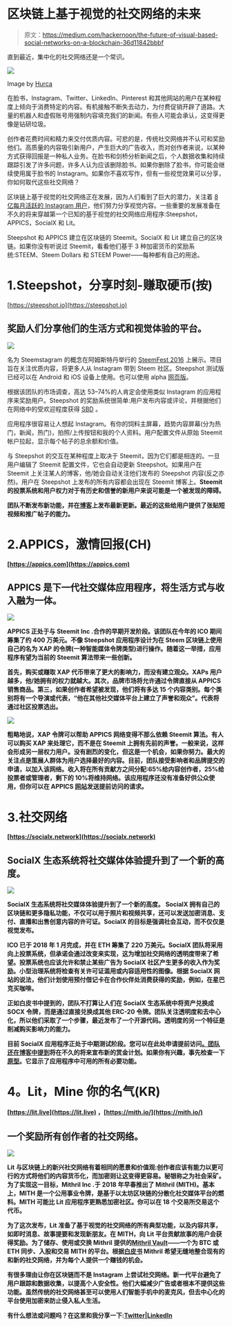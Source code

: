# 区块链上基于视觉的社交网络的未来

> 原文：<https://medium.com/hackernoon/the-future-of-visual-based-social-networks-on-a-blockchain-36d11842bbbf>

直到最近，集中化的社交网络还是一个常识。

![](img/36374d8ce76e874df549e0eed0966a3c.png)

Image by [Hurca](https://dribbble.com/Hurca)

在脸书，Instagram、Twitter、LinkedIn、Pinterest 和其他网站的用户在某种程度上倾向于消费特定的内容。有机接触不断失去动力，为付费促销开辟了道路。大量的机器人和虚假账号用强制内容填充我们的新闻。有些人可能会承认，这变得更像是钻研垃圾。

创作者花费时间和精力来交付优质内容。可悲的是，传统社交网络并不认可和奖励他们。高质量的内容吸引新用户，产生巨大的广告收入，而对创作者来说，以某种方式获得回报是一种私人业务。在脸书和剑桥分析新闻之后，个人数据收集和持续跟踪引发了许多问题，许多人认为应该删除脸书。如果你删除了脸书，你可能会继续使用属于脸书的 Instagram。如果你不喜欢写作，但有一些视觉效果可以分享，你如何取代这些社交网络？

区块链上基于视觉的社交网络正在发展，因为人们看到了巨大的潜力，关注着 [8 亿每月活跃的 Instagram 用户](https://www.statista.com/statistics/253577/number-of-monthly-active-instagram-users/)，他们努力分享视觉内容。一些重要的发展准备在不久的将来穿越第一个已知的基于视觉的社交网络应用程序:Steepshot，APPICS，SocialX 和 Lit。

Steepshot 和 APPICS 建立在区块链的 Steemit。SocialX 和 Lit 建立自己的区块链。如果你没有听说过 Steemit，看看他们基于 3 种加密货币的奖励系统:STEEM、Steem Dollars 和 STEEM Power——每种都有自己的用途。

# 1.Steepshot，分享时刻-赚取硬币(按)

[https://steepshot.io](https://steepshot.io)

## 奖励人们分享他们的生活方式和视觉体验的平台。

![](img/5144091591f7e9e14cfdde51a580ea26.png)

名为 Steemstagram 的概念在阿姆斯特丹举行的 [SteemFest 2016](https://www.youtube.com/watch?v=mrBYhi4BWrQ&feature=youtu.be&t=18m28s) 上展示。项目旨在关注优质内容，将更多人从 Instagram 带到 Steem 社区。Steepshot 测试版已经可以在 Android 和 iOS 设备上使用。也可以使用 alpha [网页版](https://alpha.steepshot.io)。

根据该团队的市场调查，高达 53–74%的人肯定会使用类似 Instagram 的应用程序来奖励用户。Steepshot 的奖励系统很简单:用户发布内容或评论，并根据他们在网络中的受欢迎程度获得 [SBD](https://coinmarketcap.com/currencies/steem-dollars/) 。

应用程序很容易让人想起 Instagram。有你的饲料主屏幕，趋势内容屏幕(分为热门，新闻，热门)，拍照/上传按钮和我的个人资料。用户配置文件从原始 Steemit 帐户拉起，显示每个帖子的总余额和价值。

与 Steepshot 的交互在某种程度上取决于 Steemit，因为它们都是相连的。一旦用户编辑了 Steemit 配置文件，它也会自动更新 Steepshot。如果用户在 Steemit 上关注某人的博客，他/她会自动关注他们发布的 Steepshot 内容(反之亦然)。用户在 Steepshot 上发布的所有内容都会出现在 Steemit 博客上。**Steemit 的投票系统和用户权力对于有历史和信誉的新用户来说可能是一个被发现的障碍。**

**团队不断发布新功能，并在[博客](https://steemit.com/@steepshot)上发布最新更新。最近的这些给用户提供了张贴短视频和推广帖子的能力。**

# **2.APPICS，激情回报(CH)**

**[https://appics.com](https://appics.com)**

## **APPICS 是下一代社交媒体应用程序，将生活方式与收入融为一体。**

**![](img/401f1d023615a78fa81be9870fc8db6d.png)**

**APPICS 正处于与 Steemit Inc .合作的早期开发阶段。该团队在今年的 ICO 期间筹集了约 400 万美元。不像 Steepshot 应用程序设计为在 Steem 区块链上使用自己的名为 XAP 的令牌(一种智能媒体令牌类型)进行操作。随着这一举措，应用程序有望为当前的 Steemit 算法带来一些创新。**

**首先，购买或赚取 XAP 代币带来了更大的影响力，而没有建立观众。XAPs 用户越多，他/她拥有的权力就越大。其次，品牌市场将允许通过令牌直接从 APPICS 销售商品。第三，如果创作者希望被发现，他们将有多达 15 个内容类别。每个类别将有一个导演或代表，“他在其他社交媒体平台上建立了声誉和观众”。代表将通过社区投票选出。**

**![](img/bb75cc758aa7b17425644c6f7d84f2a7.png)**

**粗略地说，XAP 令牌可以帮助 APPICS 网络变得不那么依赖 Steemit 算法。有人可以购买 XAP 来处理它，而不是在 Steemit 上拥有先前的声誉。一般来说，这样会形成另一层权力用户。没有剧烈的变化，但这是一个机会，如果你努力。最大的关注点是策展人群体为用户选择最好的内容。目前，团队接受影响者和品牌提交的申请，以加入该网络。收入将在所有贡献方之间分配:65%给内容创作者，25%给投票者或管理者，剩下的 10%将维持网络。该应用程序还没有准备好供公众使用，但你可以在 APPICS [网站](https://appics.com)发送提前访问的请求。**

# **3.社交网络**

**[https://socialx.network](https://socialx.network)**

## **SocialX 生态系统将社交媒体体验提升到了一个新的高度。**

**![](img/989cbd986ef5475df65c918c2ac9c6cc.png)**

**SocialX 生态系统将社交媒体体验提升到了一个新的高度。
SocialX 拥有自己的区块链和更多隐私功能，不仅可以用于照片和视频共享，还可以发送加密消息、支付、直播和出售创意内容的许可证。SocialX 的目标是强调社会互动，而不仅仅是视觉发布。**

**ICO 已于 2018 年 1 月完成，并在 ETH 筹集了 220 万美元。SocialX 团队将采用向上投票系统，但承诺会通过改变来实现，这为增加社交网络的透明度带来了希望。投票系统也应该允许和禁止某些广告为 SocialX 社区产生更多的收入作为奖励。小型治理系统将检查有关许可证滥用或内容适用性的图像。根据 SocialX 网站的说法，他们计划使用预付借记卡在合作伙伴处消费获得的奖励，例如，在星巴克买咖啡。**

**正如白皮书中提到的，团队不打算让人们在 SocialX 生态系统中将资产兑换成 SOCX 令牌，而是通过直接兑换成其他 ERC-20 令牌。团队关注透明度和去中心化，所以他们采取了一个步骤，最近发布了一个开源代码。透明度的另一个特征是削减购买影响力的能力。**

**目前 SocialX 应用程序正处于中期测试阶段。您可以在此处申请提前访问[。团队还在](https://start.socialx.network)[博客中提到](/@socialx)将在不久的将来宣布新的赏金计划。如果你有兴趣，事先检查一下[原型](https://projects.invisionapp.com/share/45CZ6CEWR#/screens/247984528)。它显示了应用程序中可用的所有必要功能。**

# ****4。Lit，Mine 你的名气(KR)****

**[https://lit.live](https://lit.live) ，[https://mith.io/](https://mith.io/)**

## **一个奖励所有创作者的社交网络。**

**![](img/de633450572e4a57382193f78b17eaa9.png)**

**Lit 与区块链上的新兴社交网络有着相同的愿景和价值观:创作者应该有能力以更可行的方式将他们的内容货币化，而加密则让这变得更容易。秘银称之为社会采矿。为了实现这一目标，Mithril Inc .于 2018 年早春推出了 Mithril (MITH)。基本上，MITH 是一个公用事业令牌，是基于以太坊区块链的分散化社交媒体平台的燃料。MITH 可能比 Lit 应用程序更熟悉加密社区。你可以在 18 个交易所交易这个代币。**

**为了这次发布，Lit 准备了基于视觉的社交网络的所有典型功能，以及内容共享，如即时消息、故事提要和发现新朋友。在 MITH，向 Lit 平台贡献故事的用户会获得奖励。为了储存、使用或交换 Mithril 提供的[Mithril Vault](https://vault.tech/)——一个为 BTC 或 ETH 同步、入股和交易 MITH 的平台。根据[白皮书](https://mith.io/whitepaper.pdf) Mithril 希望无缝地整合现有的和新的社交网络，并为每个人提供一个赚钱的机会。**

**有很多理由让你在区块链而不是 Instagram 上尝试社交网络。新一代平台避免了用户跟踪和数据收集，以提高个人安全性。他们大幅减少广告或者根本不提供这些功能。虽然传统的社交网络甚至可以使用人们智能手机中的麦克风，但去中心化的平台使用加密来防止侵入私人生活。**

**有什么想法或问题吗？在这里和我分享一下:[Twitter](https://twitter.com/cryptokatia)|[LinkedIn](https://www.linkedin.com/in/cryptokatia)**